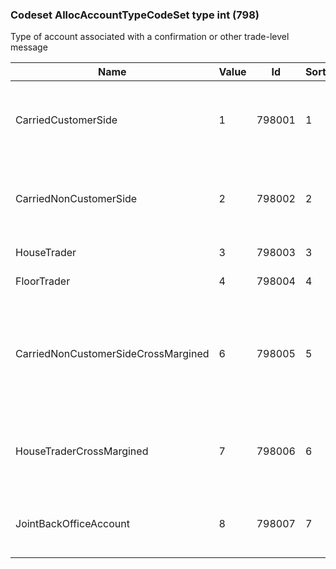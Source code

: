 ### Codeset AllocAccountTypeCodeSet type int (798)

Type of account associated with a confirmation or other trade-level message

| Name                                | Value | Id     | Sort | Synopsis                                                               |
|-------------------------------------|-------|--------|------|------------------------------------------------------------------------|
| CarriedCustomerSide                 | 1     | 798001 | 1    | Account is carried pn customer side of books                           |
| CarriedNonCustomerSide              | 2     | 798002 | 2    | Account is carried on non-customer side of books                       |
| HouseTrader                         | 3     | 798003 | 3    | House trader                                                           |
| FloorTrader                         | 4     | 798004 | 4    | Floor trader                                                           |
| CarriedNonCustomerSideCrossMargined | 6     | 798005 | 5    | Account is carried on non-customer side of books and is cross margined |
| HouseTraderCrossMargined            | 7     | 798006 | 6    | Account is house trader and is cross margined                          |
| JointBackOfficeAccount              | 8     | 798007 | 7    | Joint back office account (JBO)                                        |

